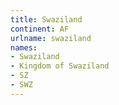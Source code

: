 ```yaml
---
title: Swaziland
continent: AF
urlname: swaziland
names:
- Swaziland
- Kingdom of Swaziland
- SZ
- SWZ
---
```


